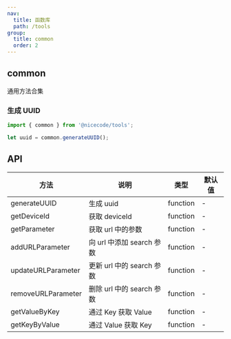 ```yaml
---
nav:
  title: 函数库
  path: /tools
group:
  title: common
  order: 2
---
```


## common

通用方法合集

### 生成 UUID

```js
import { common } from '@nicecode/tools';

let uuid = common.generateUUID();
```

## API

| 方法               | 说明                      | 类型     | 默认值 |
| ------------------ | ------------------------- | -------- | ------ |
| generateUUID       | 生成 uuid                 | function | -      |
| getDeviceId        | 获取 deviceId             | function | -      |
| getParameter       | 获取 url 中的参数         | function | -      |
| addURLParameter    | 向 url 中添加 search 参数 | function | -      |
| updateURLParameter | 更新 url 中的 search 参数 | function | -      |
| removeURLParameter | 删除 url 中的 search 参数 | function | -      |
| getValueByKey | 通过 Key 获取 Value | function | -      |
| getKeyByValue | 通过 Value 获取 Key | function | -      |
